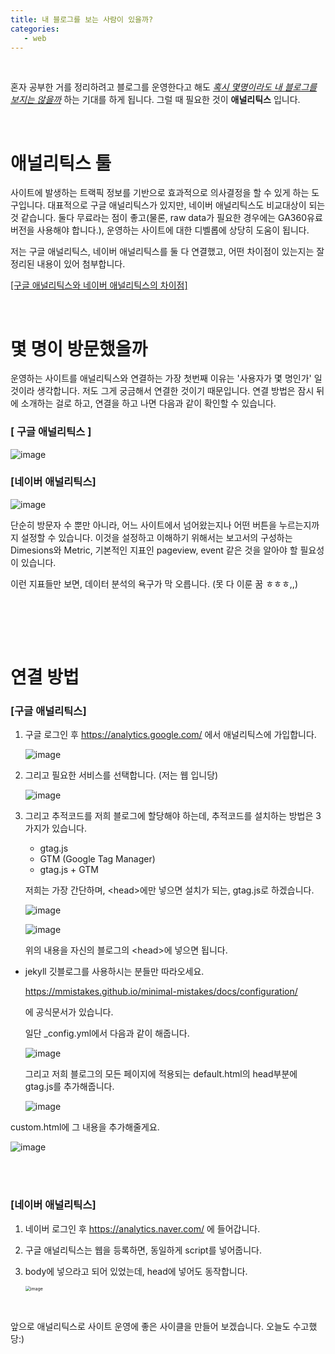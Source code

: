 ```yaml
---
title: 내 블로그를 보는 사람이 있을까?
categories:
   - web
---
```






<br>

혼자 공부한 거를 정리하려고 블로그를 운영한다고 해도 *<u>혹시 몇명이라도 내 블로그를 보지는 않을까</u>* 하는 기대를 하게 됩니다. 그럴 때 필요한 것이 **애널리틱스** 입니다.

<br>






# 애널리틱스 툴

사이트에 발생하는 트랙픽 정보를 기반으로 효과적으로 의사결정을 할 수 있게 하는 도구입니다. 대표적으로 구글 애널리틱스가 있지만, 네이버 애널리틱스도 비교대상이 되는 것 같습니다. 둘다 무료라는 점이 좋고(물론, raw data가 필요한 경우에는 GA360유료버전을 사용해야 합니다.), 운영하는 사이트에 대한 디벨롭에 상당히 도움이 됩니다. 

저는 구글 애널리틱스, 네이버 애널리틱스를 둘 다 연결했고, 어떤 차이점이 있는지는 잘 정리된 내용이 있어 첨부합니다.

<a href="https://polygonstudio.tistory.com/158" target='_blank'>[구글 애널리틱스와 네이버 애널리틱스의 차이점] </a>

<br>





# 몇 명이 방문했을까

운영하는 사이트를 애널리틱스와 연결하는 가장 첫번째 이유는 '사용자가 몇 명인가' 일 것이라 생각합니다. 저도 그게 궁금해서 연결한 것이기 때문입니다. 연결 방법은 잠시 뒤에 소개하는 걸로 하고, 연결을 하고 나면 다음과 같이 확인할 수 있습니다.<br>

### [ 구글 애널리틱스 ]

![image](https://user-images.githubusercontent.com/42775225/104138738-72984800-53e9-11eb-9599-7e66a818c928.png)



### [네이버 애널리틱스]

![image](https://user-images.githubusercontent.com/42775225/104138747-82179100-53e9-11eb-8fff-736f95f9eeb0.png)



단순히 방문자 수 뿐만 아니라, 어느 사이트에서 넘어왔는지나 어떤 버튼을 누르는지까지 설정할 수 있습니다. 이것을 설정하고 이해하기 위해서는 보고서의 구성하는 Dimesions와 Metric, 기본적인 지표인 pageview, event 같은 것을 알아야 할 필요성이 있습니다.

이런 지표들만 보면, 데이터 분석의 욕구가 막 오릅니다. (못 다 이룬 꿈 ㅎㅎㅎ,,)

<br><br>

<br>

# 연결 방법



### [구글 애널리틱스]

1. 구글 로그인 후 https://analytics.google.com/  에서 애널리틱스에 가입합니다.

   ![image](https://user-images.githubusercontent.com/42775225/104186274-88455600-5459-11eb-87c6-994a94dbabcc.png)

   

2. 그리고 필요한 서비스를 선택합니다. (저는 웹 입니당)

   ![image](https://user-images.githubusercontent.com/42775225/104186352-9eebad00-5459-11eb-83f1-3f5bb06a139f.png)

   

   

3. 그리고 추적코드를 저희 블로그에 할당해야 하는데, 추적코드를 설치하는 방법은 3가지가 있습니다.

   - gtag.js
   - GTM (Google Tag Manager)
   - gtag.js + GTM

   저희는 가장 간단하며, \<head>에만 넣으면 설치가 되는, gtag.js로 하겠습니다. 

   ![image](https://user-images.githubusercontent.com/42775225/104186661-115c8d00-545a-11eb-92a6-3645e9b5cf03.png)

   ![image](https://user-images.githubusercontent.com/42775225/104186686-21746c80-545a-11eb-9466-f99188aee84c.png)

   위의 내용을 자신의 블로그의 \<head>에 넣으면 됩니다. 



* jekyll 깃블로그를 사용하시는 분들만 따라오세요.

  https://mmistakes.github.io/minimal-mistakes/docs/configuration/

  에 공식문서가 있습니다. 

  일단 _config.yml에서 다음과 같이 해줍니다.

  ![image](https://user-images.githubusercontent.com/42775225/104187083-b11a1b00-545a-11eb-9071-ff414dd4794c.png)

  그리고 저희 블로그의 모든 페이지에 적용되는 default.html의 head부분에 gtag.js를 추가해줍니다. 

  ![image](https://user-images.githubusercontent.com/42775225/104196559-46231100-5467-11eb-8ea7-5e8ca21deca4.png)

custom.html에 그 내용을 추가해줄게요.

![image](https://user-images.githubusercontent.com/42775225/104187528-43222380-545b-11eb-9a5e-d697c6a7637b.png)



<br><br>

### [네이버 애널리틱스]

1. 네이버 로그인 후 https://analytics.naver.com/ 에 들어갑니다.

2. 구글 애널리틱스는 웹을 등록하면, 동일하게 script를 넣어줍니다. 

3. body에 넣으라고 되어 있었는데, head에 넣어도 동작합니다.

   <img src="https://user-images.githubusercontent.com/42775225/104188146-20dcd580-545c-11eb-9d78-9f712f36b45e.png" alt="image" style="zoom:50%;" />





<br>

앞으로 애널리틱스로 사이트 운영에 좋은 사이클을 만들어 보겠습니다. 오늘도 수고했당:)

